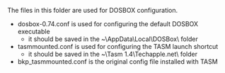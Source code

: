 The files in this folder are used for DOSBOX configuration.
 - dosbox-0.74.conf is used for configuring the default DOSBOX executable
    - it should be saved in the ~\AppData\Local\DOSBox\ folder
 - tasmmounted.conf is used for configuring the TASM launch shortcut
    - it should be saved in the ~\Tasm 1.4\Techapple.net\ folder
 - bkp_tasmmounted.conf is the original config file installed with TASM